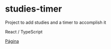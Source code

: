 # studies-timer
 Project to add studies and a timer to accomplish it

 React / TypeScript

<a href="../index.html">Página</a>


